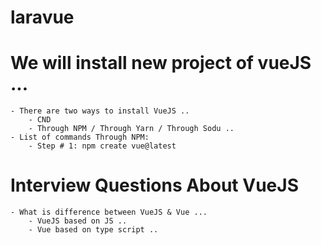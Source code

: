 # laravue
# We will install new project of vueJS ...
    - There are two ways to install VueJS ..
        - CND
        - Through NPM / Through Yarn / Through Sodu ..
    - List of commands Through NPM:
        - Step # 1: npm create vue@latest
# Interview Questions About VueJS
    - What is difference between VueJS & Vue ...
        - VueJS based on JS ..
        - Vue based on type script ..